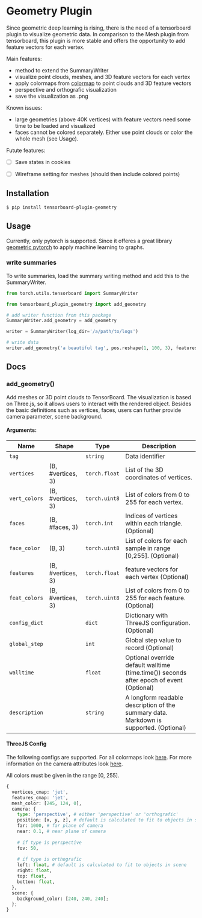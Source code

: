 # Geometry Plugin

Since geometric deep learning is rising, there is the need of a tensorboard plugin to visualize geometric data. In comparison to the Mesh plugin from tensorboard, this plugin is more stable and offers the opportunity to add feature vectors for each vertex.

Main features:
 * method to extend the SummaryWriter
 * visualize point clouds, meshes, and 3D feature vectors for each vertex
 * apply colormaps from [colormap](https://github.com/bpostlethwaite/colormap#readme) to point clouds and 3D feature vectors
 * perspective and orthografic visualization
 * save the visualization as .png

Known issues:
 * large geometries (above 40K vertices) with feature vectors need some time to be loaded and visualized
 * faces cannot be colored separately. Either use point clouds or color the whole mesh (see Usage).
 
Futute features:
 - [ ] Save states in cookies
 - [ ] Wireframe setting for meshes (should then include colored points)
  

## Installation

```bash
$ pip install tensorboard-plugin-geometry
```

## Usage

Currently, only pytorch is supported. Since it offeres a great library [geometric pytorch](https://github.com/rusty1s/pytorch_geometric) to apply machine learning to graphs.

### write summaries

To write summaries, load the summary writing method and add this to the SummaryWriter.

```python
from torch.utils.tensorboard import SummaryWriter

from tensorboard_plugin_geometry import add_geometry

# add writer function from this package
SummaryWriter.add_geometry = add_geometry

writer = SummaryWriter(log_dir='/a/path/to/logs')

# write data
writer.add_geometry('a beautiful tag', pos.reshape(1, 100, 3), features=wss.reshape(1, 100, 3), global_step=1)
```

## Docs

### add_geometry()

Add meshes or 3D point clouds to TensorBoard. The visualization is based on Three.js, so it allows users to interact with the rendered object. Besides the basic definitions such as vertices, faces, users can further provide camera parameter, scene background.
    
#### Arguments:
Name | Shape | Type |Description
-----|-------|------|-------
`tag`     |                                  | `string`      | Data identifier
`vertices`| (B, #vertices, 3) | `torch.float` | List of the 3D coordinates of vertices.
`vert_colors`| (B, #vertices, 3)| `torch.uint8` | List of colors from 0 to 255 for each vertex.
`faces`      | (B, #faces, 3)   | `torch.int`   | Indices of vertices within each triangle. (Optional)
`face_color` | (B, 3)   | `torch.uint8` | List of colors for each sample in range [0,255]. (Optional)
`features`   | (B, #vertices, 3)| `torch.float` | feature vectors for each vertex (Optional)
`feat_colors`| (B, #vertices, 3)| `torch.uint8` | List of colors from 0 to 255 for each feature. (Optional)
`config_dict`| | `dict` | Dictionary with ThreeJS configuration. (Optional)
`global_step`| | `int`  |Global step value to record (Optional)
`walltime`| | `float` | Optional override default walltime (time.time()) seconds after epoch of event (Optional)
`description`| | `string` | A longform readable description of the summary data. Markdown is supported. (Optional)

#### ThreeJS Config

The following configs are supported. For all colormaps look [here](https://github.com/bpostlethwaite/colormap#readme). For more information on the camera attributes look [here](https://threejs.org/docs/index.html#api/en/cameras/PerspectiveCamera).

All colors must be given in the range [0, 255].

```python
{
  vertices_cmap: 'jet',
  features_cmap: 'jet',
  mesh_color: [245, 124, 0],
  camera: {
    type: 'perspective', # either 'perspective' or 'orthografic'
    position: [x, y, z], # default is calculated to fit to objects in scene
    far: 1000, # far plane of camera
    near: 0.1, # near plane of camera
    
    # if type is perspective
    fov: 50,
    
    # if type is orthografic
    left: float, # default is calculated to fit to objects in scene
    right: float,
    top: float,
    bottom: float,
  },
  scene: {
    background_color: [240, 240, 240];
  };
}
```

